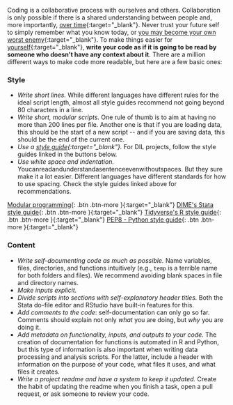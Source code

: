 Coding is a collaborative process with ourselves and others. Collaboration is only possible if there is a shared understanding between people and, more importantly, [over time](https://twitter.com/commitstrip/status/689153602254974976){:target="_blank"}. Never trust your future self to simply remember what you know today, or [you may become your own worst enemy](http://www.threepanelsoul.com/comic/on-perl){:target="_blank"}. To make things easier for [yourself](https://www.meme-arsenal.com/en/create/meme/4734358){:target="_blank"}, **write your code as if it is going to be read by someone who doesn't have any context about it**. There are a million different ways to make code more readable, but here are a few basic ones:

### Style
- *Write short lines.* While different languages have different rules for the ideal script length, almost all style guides recommend not going beyond 80 characters in a line.
- *Write short, modular scripts.* One rule of thumb is to aim at having no more than 200 lines per file. Another one is that if you are loading data, this should be the start of a new script -- and if you are saving data, this should be the end of the current one.
- *Use a [style guide](https://xkcd.com/1513/){:target="_blank"}.* For DIL projects, follow the style guides linked in the buttons below.
- *Use white space and indentation.* Youcanreadandunderstandasentenceevenwithoutspaces. But they sure make it a lot easier. Different languages have different standards for how to use spacing. Check the style guides linked above for recommendations. 

[Modular programming](https://www.tiny.cloud/blog/modular-programming-principle/){: .btn .btn-more }{:target="_blank"}
[DIME's Stata style guide](https://worldbank.github.io/dime-data-handbook/coding.html#the-dime-analytics-stata-style-guide){: .btn .btn-more }{:target="_blank"}
[Tidyverse's R style guide](https://style.tidyverse.org/){: .btn .btn-more }{:target="_blank"}
[PEP8 - Python style guide](https://peps.python.org/pep-0008/){: .btn .btn-more }{:target="_blank"}

### Content
- *Write self-documenting code as much as possible.* Name variables, files, directories, and functions intuitively (e.g., `temp` is a terrible name for both folders and files). We recommend avoiding blank spaces in file and directory names.
- *Make inputs explicit.*
- *Divide scripts into sections with self-explanatory header titles.* Both the Stata do-file editor and RStudio have built-in features for this.
- *Add comments to the code*: self-documentation can only go so far. Comments should explain not only *what* you are doing, but *why* you are doing it.
- *Add metadata on functionality, inputs, and outputs to your code.* The creation of documentation for functions is automated in R and Python, but this type of information is also important when writing data processing and analysis scripts. For the latter, include a header with information on the purpose of your code, what files it uses, and what files it creates.
- *Write a project readme and have a system to keep it updated.* Create the habit of updating the readme when you finish a task, open a pull request, or ask someone to review your code.